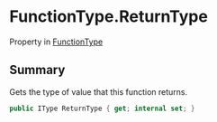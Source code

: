 # FunctionType.ReturnType

Property in [FunctionType](/docs/api/csharp/yarn.functiontype.md)

## Summary


Gets the type of value that this function returns.


```csharp
public IType ReturnType { get; internal set; }
```

